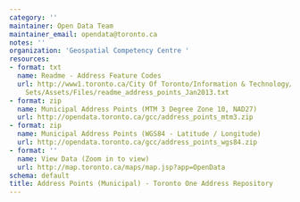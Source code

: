 ```yaml
---
category: ''
maintainer: Open Data Team
maintainer_email: opendata@toronto.ca
notes: ''
organization: 'Geospatial Competency Centre '
resources:
- format: txt
  name: Readme - Address Feature Codes
  url: http://www1.toronto.ca/City Of Toronto/Information & Technology/Open Data/Data
    Sets/Assets/Files/readme_address_points_Jan2013.txt
- format: zip
  name: Municipal Address Points (MTM 3 Degree Zone 10, NAD27)
  url: http://opendata.toronto.ca/gcc/address_points_mtm3.zip
- format: zip
  name: Municipal Address Points (WGS84 - Latitude / Longitude)
  url: http://opendata.toronto.ca/gcc/address_points_wgs84.zip
- format: ''
  name: View Data (Zoom in to view)
  url: http://map.toronto.ca/maps/map.jsp?app=OpenData
schema: default
title: Address Points (Municipal) - Toronto One Address Repository
---
```

